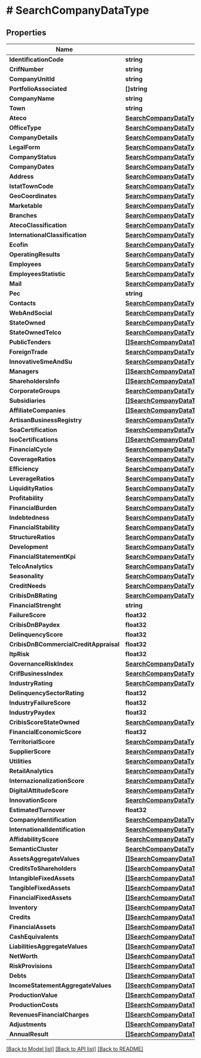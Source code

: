 # # SearchCompanyDataType


## Properties 


Name | Type | Description | Notes
------------ | ------------- | ------------- | -------------
**IdentificationCode**| **string** |   | [optional]
**CrifNumber**| **string** |   | [optional]
**CompanyUnitId**| **string** |   | [optional]
**PortfolioAssociated**| **[]string** |   | [optional]
**CompanyName**| **string** |   | [optional]
**Town**| **string** |   | [optional]
**Ateco**| [**SearchCompanyDataTypeAteco**](SearchCompanyDataTypeAteco.md) |   | [optional]
**OfficeType**| [**SearchCompanyDataTypeOfficeType**](SearchCompanyDataTypeOfficeType.md) |   | [optional]
**CompanyDetails**| [**SearchCompanyDataTypeCompanyDetails**](SearchCompanyDataTypeCompanyDetails.md) |   | [optional]
**LegalForm**| [**SearchCompanyDataTypeLegalForm**](SearchCompanyDataTypeLegalForm.md) |   | [optional]
**CompanyStatus**| [**SearchCompanyDataTypeCompanyStatus**](SearchCompanyDataTypeCompanyStatus.md) |   | [optional]
**CompanyDates**| [**SearchCompanyDataTypeCompanyDates**](SearchCompanyDataTypeCompanyDates.md) |   | [optional]
**Address**| [**SearchCompanyDataTypeAddress**](SearchCompanyDataTypeAddress.md) |   | [optional]
**IstatTownCode**| [**SearchCompanyDataTypeIstatTownCode**](SearchCompanyDataTypeIstatTownCode.md) |   | [optional]
**GeoCoordinates**| [**SearchCompanyDataTypeGeoCoordinates**](SearchCompanyDataTypeGeoCoordinates.md) |   | [optional]
**Marketable**| [**SearchCompanyDataTypeMarketable**](SearchCompanyDataTypeMarketable.md) |   | [optional]
**Branches**| [**SearchCompanyDataTypeBranches**](SearchCompanyDataTypeBranches.md) |   | [optional]
**AtecoClassification**| [**SearchCompanyDataTypeAtecoClassification**](SearchCompanyDataTypeAtecoClassification.md) |   | [optional]
**InternationalClassification**| [**SearchCompanyDataTypeInternationalClassification**](SearchCompanyDataTypeInternationalClassification.md) |   | [optional]
**Ecofin**| [**SearchCompanyDataTypeEcofin**](SearchCompanyDataTypeEcofin.md) |   | [optional]
**OperatingResults**| [**SearchCompanyDataTypeOperatingResults**](SearchCompanyDataTypeOperatingResults.md) |   | [optional]
**Employees**| [**SearchCompanyDataTypeEmployees**](SearchCompanyDataTypeEmployees.md) |   | [optional]
**EmployeesStatistic**| [**SearchCompanyDataTypeEmployeesStatistic**](SearchCompanyDataTypeEmployeesStatistic.md) |   | [optional]
**Mail**| [**SearchCompanyDataTypeMail**](SearchCompanyDataTypeMail.md) |   | [optional]
**Pec**| **string** |   | [optional]
**Contacts**| [**SearchCompanyDataTypeContacts**](SearchCompanyDataTypeContacts.md) |   | [optional]
**WebAndSocial**| [**SearchCompanyDataTypeWebAndSocial**](SearchCompanyDataTypeWebAndSocial.md) |   | [optional]
**StateOwned**| [**SearchCompanyDataTypeStateOwned**](SearchCompanyDataTypeStateOwned.md) |   | [optional]
**StateOwnedTelco**| [**SearchCompanyDataTypeStateOwnedTelco**](SearchCompanyDataTypeStateOwnedTelco.md) |   | [optional]
**PublicTenders**| [**[]SearchCompanyDataTypePublicTendersInner**](SearchCompanyDataTypePublicTendersInner.md) |   | [optional]
**ForeignTrade**| [**SearchCompanyDataTypeForeignTrade**](SearchCompanyDataTypeForeignTrade.md) |   | [optional]
**InnovativeSmeAndSu**| [**SearchCompanyDataTypeInnovativeSmeAndSu**](SearchCompanyDataTypeInnovativeSmeAndSu.md) |   | [optional]
**Managers**| [**[]SearchCompanyDataTypeManagersInner**](SearchCompanyDataTypeManagersInner.md) |   | [optional]
**ShareholdersInfo**| [**[]SearchCompanyDataTypeShareholdersInfoInner**](SearchCompanyDataTypeShareholdersInfoInner.md) |   | [optional]
**CorporateGroups**| [**SearchCompanyDataTypeCorporateGroups**](SearchCompanyDataTypeCorporateGroups.md) |   | [optional]
**Subsidiaries**| [**[]SearchCompanyDataTypeSubsidiariesInner**](SearchCompanyDataTypeSubsidiariesInner.md) |   | [optional]
**AffiliateCompanies**| [**[]SearchCompanyDataTypeAffiliateCompaniesInner**](SearchCompanyDataTypeAffiliateCompaniesInner.md) |   | [optional]
**ArtisanBusinessRegistry**| [**SearchCompanyDataTypeArtisanBusinessRegistry**](SearchCompanyDataTypeArtisanBusinessRegistry.md) |   | [optional]
**SoaCertification**| [**SearchCompanyDataTypeSoaCertification**](SearchCompanyDataTypeSoaCertification.md) |   | [optional]
**IsoCertifications**| [**[]SearchCompanyDataTypeIsoCertificationsInner**](SearchCompanyDataTypeIsoCertificationsInner.md) |   | [optional]
**FinancialCycle**| [**SearchCompanyDataTypeFinancialCycle**](SearchCompanyDataTypeFinancialCycle.md) |   | [optional]
**CoverageRatios**| [**SearchCompanyDataTypeCoverageRatios**](SearchCompanyDataTypeCoverageRatios.md) |   | [optional]
**Efficiency**| [**SearchCompanyDataTypeEfficiency**](SearchCompanyDataTypeEfficiency.md) |   | [optional]
**LeverageRatios**| [**SearchCompanyDataTypeLeverageRatios**](SearchCompanyDataTypeLeverageRatios.md) |   | [optional]
**LiquidityRatios**| [**SearchCompanyDataTypeLiquidityRatios**](SearchCompanyDataTypeLiquidityRatios.md) |   | [optional]
**Profitability**| [**SearchCompanyDataTypeProfitability**](SearchCompanyDataTypeProfitability.md) |   | [optional]
**FinancialBurden**| [**SearchCompanyDataTypeFinancialBurden**](SearchCompanyDataTypeFinancialBurden.md) |   | [optional]
**Indebtedness**| [**SearchCompanyDataTypeIndebtedness**](SearchCompanyDataTypeIndebtedness.md) |   | [optional]
**FinancialStability**| [**SearchCompanyDataTypeFinancialStability**](SearchCompanyDataTypeFinancialStability.md) |   | [optional]
**StructureRatios**| [**SearchCompanyDataTypeStructureRatios**](SearchCompanyDataTypeStructureRatios.md) |   | [optional]
**Development**| [**SearchCompanyDataTypeDevelopment**](SearchCompanyDataTypeDevelopment.md) |   | [optional]
**FinancialStatementKpi**| [**SearchCompanyDataTypeFinancialStatementKpi**](SearchCompanyDataTypeFinancialStatementKpi.md) |   | [optional]
**TelcoAnalytics**| [**SearchCompanyDataTypeTelcoAnalytics**](SearchCompanyDataTypeTelcoAnalytics.md) |   | [optional]
**Seasonality**| [**SearchCompanyDataTypeSeasonality**](SearchCompanyDataTypeSeasonality.md) |   | [optional]
**CreditNeeds**| [**SearchCompanyDataTypeCreditNeeds**](SearchCompanyDataTypeCreditNeeds.md) |   | [optional]
**CribisDnBRating**| [**SearchCompanyDataTypeCribisDnBRating**](SearchCompanyDataTypeCribisDnBRating.md) |   | [optional]
**FinancialStrenght**| **string** |   | [optional]
**FailureScore**| **float32** |   | [optional]
**CribisDnBPaydex**| **float32** |   | [optional]
**DelinquencyScore**| **float32** |   | [optional]
**CribisDnBCommercialCreditAppraisal**| **float32** |   | [optional]
**ItpRisk**| **float32** |   | [optional]
**GovernanceRiskIndex**| [**SearchCompanyDataTypeGovernanceRiskIndex**](SearchCompanyDataTypeGovernanceRiskIndex.md) |   | [optional]
**CrifBusinessIndex**| [**SearchCompanyDataTypeCrifBusinessIndex**](SearchCompanyDataTypeCrifBusinessIndex.md) |   | [optional]
**IndustryRating**| [**SearchCompanyDataTypeCribisDnBRating**](SearchCompanyDataTypeCribisDnBRating.md) |   | [optional]
**DelinquencySectorRating**| **float32** |   | [optional]
**IndustryFailureScore**| **float32** |   | [optional]
**IndustryPaydex**| **float32** |   | [optional]
**CribisScoreStateOwned**| [**SearchCompanyDataTypeCribisScoreStateOwned**](SearchCompanyDataTypeCribisScoreStateOwned.md) |   | [optional]
**FinancialEconomicScore**| **float32** |   | [optional]
**TerritorialScore**| [**SearchCompanyDataTypeTerritorialScore**](SearchCompanyDataTypeTerritorialScore.md) |   | [optional]
**SupplierScore**| [**SearchCompanyDataTypeSupplierScore**](SearchCompanyDataTypeSupplierScore.md) |   | [optional]
**Utilities**| [**SearchCompanyDataTypeUtilities**](SearchCompanyDataTypeUtilities.md) |   | [optional]
**RetailAnalytics**| [**SearchCompanyDataTypeRetailAnalytics**](SearchCompanyDataTypeRetailAnalytics.md) |   | [optional]
**InternazionalizationScore**| [**SearchCompanyDataTypeInternazionalizationScore**](SearchCompanyDataTypeInternazionalizationScore.md) |   | [optional]
**DigitalAttitudeScore**| [**SearchCompanyDataTypeDigitalAttitudeScore**](SearchCompanyDataTypeDigitalAttitudeScore.md) |   | [optional]
**InnovationScore**| [**SearchCompanyDataTypeInnovationScore**](SearchCompanyDataTypeInnovationScore.md) |   | [optional]
**EstimatedTurnover**| **float32** |   | [optional]
**CompanyIdentification**| [**SearchCompanyDataTypeCompanyIdentification**](SearchCompanyDataTypeCompanyIdentification.md) |   | [optional]
**InternationalIdentification**| [**SearchCompanyDataTypeInternationalIdentification**](SearchCompanyDataTypeInternationalIdentification.md) |   | [optional]
**AffidabilityScore**| [**SearchCompanyDataTypeAffidabilityScore**](SearchCompanyDataTypeAffidabilityScore.md) |   | [optional]
**SemanticCluster**| [**SearchCompanyDataTypeSemanticCluster**](SearchCompanyDataTypeSemanticCluster.md) |   | [optional]
**AssetsAggregateValues**| [**[]SearchCompanyDataTypeAssetsAggregateValuesInner**](SearchCompanyDataTypeAssetsAggregateValuesInner.md) |   | [optional]
**CreditsToShareholders**| [**[]SearchCompanyDataTypeAssetsAggregateValuesInner**](SearchCompanyDataTypeAssetsAggregateValuesInner.md) |   | [optional]
**IntangibleFixedAssets**| [**[]SearchCompanyDataTypeAssetsAggregateValuesInner**](SearchCompanyDataTypeAssetsAggregateValuesInner.md) |   | [optional]
**TangibleFixedAssets**| [**[]SearchCompanyDataTypeAssetsAggregateValuesInner**](SearchCompanyDataTypeAssetsAggregateValuesInner.md) |   | [optional]
**FinancialFixedAssets**| [**[]SearchCompanyDataTypeAssetsAggregateValuesInner**](SearchCompanyDataTypeAssetsAggregateValuesInner.md) |   | [optional]
**Inventory**| [**[]SearchCompanyDataTypeAssetsAggregateValuesInner**](SearchCompanyDataTypeAssetsAggregateValuesInner.md) |   | [optional]
**Credits**| [**[]SearchCompanyDataTypeAssetsAggregateValuesInner**](SearchCompanyDataTypeAssetsAggregateValuesInner.md) |   | [optional]
**FinancialAssets**| [**[]SearchCompanyDataTypeAssetsAggregateValuesInner**](SearchCompanyDataTypeAssetsAggregateValuesInner.md) |   | [optional]
**CashEquivalents**| [**[]SearchCompanyDataTypeAssetsAggregateValuesInner**](SearchCompanyDataTypeAssetsAggregateValuesInner.md) |   | [optional]
**LiabilitiesAggregateValues**| [**[]SearchCompanyDataTypeAssetsAggregateValuesInner**](SearchCompanyDataTypeAssetsAggregateValuesInner.md) |   | [optional]
**NetWorth**| [**[]SearchCompanyDataTypeAssetsAggregateValuesInner**](SearchCompanyDataTypeAssetsAggregateValuesInner.md) |   | [optional]
**RiskProvisions**| [**[]SearchCompanyDataTypeAssetsAggregateValuesInner**](SearchCompanyDataTypeAssetsAggregateValuesInner.md) |   | [optional]
**Debts**| [**[]SearchCompanyDataTypeAssetsAggregateValuesInner**](SearchCompanyDataTypeAssetsAggregateValuesInner.md) |   | [optional]
**IncomeStatementAggregateValues**| [**[]SearchCompanyDataTypeAssetsAggregateValuesInner**](SearchCompanyDataTypeAssetsAggregateValuesInner.md) |   | [optional]
**ProductionValue**| [**[]SearchCompanyDataTypeAssetsAggregateValuesInner**](SearchCompanyDataTypeAssetsAggregateValuesInner.md) |   | [optional]
**ProductionCosts**| [**[]SearchCompanyDataTypeAssetsAggregateValuesInner**](SearchCompanyDataTypeAssetsAggregateValuesInner.md) |   | [optional]
**RevenuesFinancialCharges**| [**[]SearchCompanyDataTypeAssetsAggregateValuesInner**](SearchCompanyDataTypeAssetsAggregateValuesInner.md) |   | [optional]
**Adjustments**| [**[]SearchCompanyDataTypeAssetsAggregateValuesInner**](SearchCompanyDataTypeAssetsAggregateValuesInner.md) |   | [optional]
**AnnualResult**| [**[]SearchCompanyDataTypeAssetsAggregateValuesInner**](SearchCompanyDataTypeAssetsAggregateValuesInner.md) |   | [optional]


[[Back to Model list]](../../README.md#models) [[Back to API list]](../../README.md#endpoints) [[Back to README]](../../README.md)


